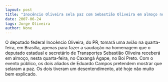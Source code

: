 ```yaml
---
layout: post
title: "Inocêncio Oliveira sela paz com Sebastião Oliveira em almoço no Caxangá Ágape"
date: 2007-06-24
tags: Jorge Oliveira
author: None
---
```

O deputado federal Inoc&ecirc;ncio Oliveira, do PR, tomar&aacute; uma avi&atilde;o na quarta-feira, em Bras&iacute;lia, apenas para fazer a sauda&ccedil;&atilde;o na homenagem que o deputado estadual e secret&aacute;rio de Transportes Sebasti&atilde;o Oliveira receber&aacute; em almo&ccedil;o, nesta quarta-feira, no Caxang&aacute; &Aacute;gape, no Boi Preto.
Com o evento p&uacute;blico, os dois aliados de Eduardo Campos pretendem mostrar que selaram a paz. Os dois tiveram um desentendimento, at&eacute; hoje n&atilde;o muito bem explicado. 